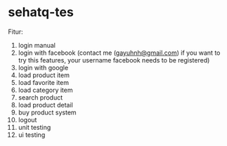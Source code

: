 # sehatq-tes

Fitur:
1. login manual
2. login with facebook (contact me (gayuhnh@gmail.com) if you want to try this features, your username facebook needs to be registered) 
3. login with google
4. load product item
5. load favorite item
6. load category item
7. search product
8. load product detail
9. buy product system
10. logout
11. unit testing
12. ui testing
